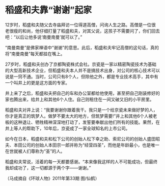 # 稻盛和夫靠“谢谢”起家

12岁时，稻盛和夫随父去寺庙拜访一位得道高僧，问询人生之路。高僧是一位很老很瘦的和尚，他仔细打量了稻盛和夫，对其父说，这孩子不需要问了，你们回去吧：“以后让他多说‘南曼南曼’就可以了。” 

“南曼南曼”是佛家禅语中“谢谢”的意思。此后，稻盛和夫牢记高僧的这句话，真的将“南曼南曼”每天都挂在嘴上。 

27岁时，稻盛和夫创办了京都陶瓷株式会社。京瓷是一家以精密陶瓷技术为基础的大型高新技术企业，但稻盛和夫本人并不是搞技术出身，对公司的核心技术可以说是一窍不通。当时，公司只有8个人，但除他之外，都是专业技术高手，其中有一个叫井上的更是这方面的专家。 

井上来了之后，稻盛和夫把自己的车和办公室都给他使用，甚至把自己刚装修好的家也腾出来，给井上和其他6个人住。自己则租住在一间又破又旧的小平房里。 

稻盛和夫对井上说：“我要谢谢你跟着我干。我只是一个给京瓷未来做好梦的人，你才是真正的筑梦人。做梦不要太大的地方，但筑梦需要!”井上和其他6个人被老板的这种退让、牺牲精神深深地打动了，发誓要奉献出他们所有的技能。果然，在井上等人的帮助下，10年后，京瓷成了一家全球知名的上市公司。 

如今在日本，稻盛和夫和松下公司的创始人松下幸之助、索尼公司的创始人盛田昭夫、本田公司的创始人本田宗一郎并称为“经营四圣”，而他是年龄最小，也是唯一在世就被人们尊称为“圣”的人。 

稻盛和夫常说，活着的每一天都要感谢。“本来像我这样的人不可能成功，但最终我却成功了，这一切都源于两个字——谢谢。” 

（马成摘自《环球人物》2011年第33期 图/仙鹤）